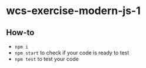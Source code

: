 # wcs-exercise-modern-js-1

## How-to

- `npm i`
- `npm start` to check if your code is ready to test
- `npm test` to test your code
